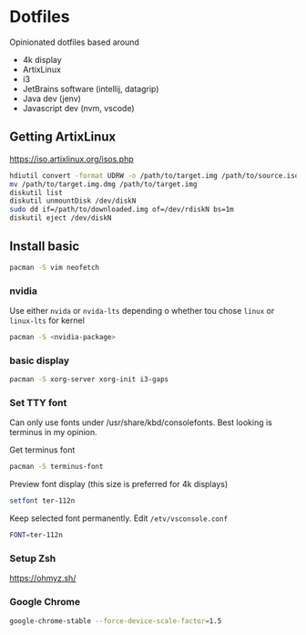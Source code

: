 # Dotfiles
Opinionated dotfiles based around

- 4k display
- ArtixLinux
- i3
- JetBrains software (intellij, datagrip) 
- Java dev (jenv)
- Javascript dev (nvm, vscode)

## Getting ArtixLinux
https://iso.artixlinux.org/isos.php

```sh
hdiutil convert -format UDRW -o /path/to/target.img /path/to/source.iso
mv /path/to/target.img.dmg /path/to/target.img
diskutil list
diskutil unmountDisk /dev/diskN
sudo dd if=/path/to/downloaded.img of=/dev/rdiskN bs=1m
diskutil eject /dev/diskN
```
## Install basic 
```sh
pacman -S vim neofetch
```

### nvidia 
Use either `nvida` or `nvida-lts` depending o whether tou chose `linux` or `linux-lts` for kernel
```sh
pacman -S <nvidia-package>
```

### basic display 
```sh
pacman -S xorg-server xorg-init i3-gaps
```

### Set TTY font 
Can only use fonts under /usr/share/kbd/consolefonts. Best looking is terminus in my opinion.

Get terminus font

```sh
pacman -S terminus-font
```

Preview font display (this size is preferred for 4k displays)

```sh
setfont ter-112n
```

Keep selected font permanently. Edit `/etv/vsconsole.conf`

```sh
FONT=ter-112n
```


### Setup Zsh
https://ohmyz.sh/

### Google Chrome

```sh
google-chrome-stable --force-device-scale-factor=1.5
```
